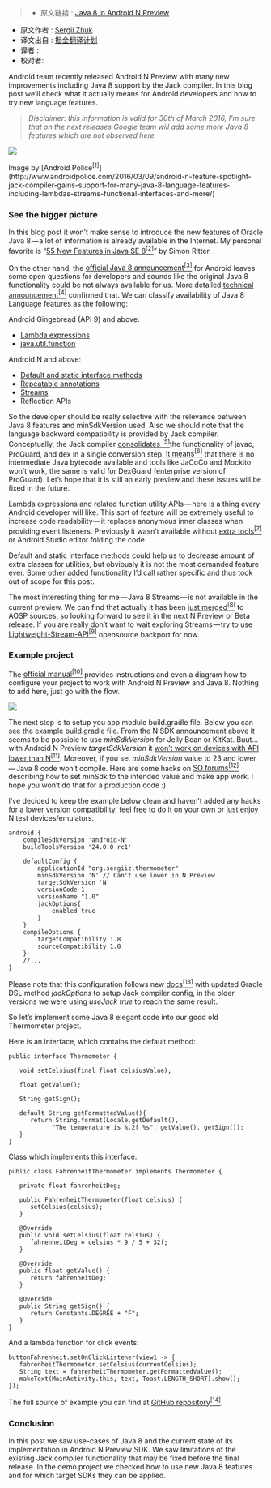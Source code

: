 >* 原文链接 : [Java 8 in Android N Preview](https://medium.com/@sergii/java-8-in-android-n-preview-76184e2ab7ad#.ywf5x3l8w)
* 原文作者 : [Sergii Zhuk](https://medium.com/@sergii)
* 译文出自 : [掘金翻译计划](https://github.com/xitu/gold-miner)
* 译者 : 
* 校对者:


Android team recently released Android N Preview with many new improvements including Java 8 support by the Jack compiler. In this blog post we’ll check what it actually means for Android developers and how to try new language features.

> _Disclaimer: this information is valid for 30th of March 2016, I’m sure that on the next releases Google team will add some more Java 8 features which are not observed here._

![](https://cdn-images-1.medium.com/max/800/1*0Vex_2H0J7MBBiu1EqMtaw.png)

<figcaption>Image by [Android Police<sup class="readableLinkFootnote">[1]</sup>](http://www.androidpolice.com/2016/03/09/android-n-feature-spotlight-jack-compiler-gains-support-for-many-java-8-language-features-including-lambdas-streams-functional-interfaces-and-more/)</figcaption>

### See the bigger picture

In this blog post it won’t make sense to introduce the new features of Oracle Java 8 — a lot of information is already available in the Internet. My personal favorite is “[55 New Features in Java SE 8<sup class="readableLinkFootnote">[2]</sup>](https://www.youtube.com/watch?v=rtAredKhyac)” by Simon Ritter.

On the other hand, the [official Java 8 announcement<sup class="readableLinkFootnote">[3]</sup>](http://android-developers.blogspot.de/2016/03/first-preview-of-android-n-developer.html) for Android leaves some open questions for developers and sounds like the original Java 8 functionality could be not always available for us. More detailed [technical announcement<sup class="readableLinkFootnote">[4]</sup>](http://developer.android.com/intl/ru/preview/j8-jack.html) confirmed that. We can classify availability of Java 8 Language features as the following:

Android Gingebread (API 9) and above:

*   [Lambda expressions](https://docs.oracle.com/javase/tutorial/java/javaOO/lambdaexpressions.html)
*   [java.util.function](https://docs.oracle.com/javase/8/docs/api/java/util/function/package-summary.html)

Android N and above:

*   [Default and static interface methods](https://docs.oracle.com/javase/tutorial/java/IandI/defaultmethods.html)
*   [Repeatable annotations](https://docs.oracle.com/javase/tutorial/java/annotations/repeating.html)
*   [Streams](http://www.oracle.com/technetwork/articles/java/ma14-java-se-8-streams-2177646.html)
*   Reflection APIs

So the developer should be really selective with the relevance between Java 8 features and minSdkVersion used. Also we should note that the language backward compatibility is provided by Jack compiler. Conceptually, the Jack compiler [consolidates <sup class="readableLinkFootnote">[5]</sup>](https://www.guardsquare.com/blog/the_upcoming_jack_and_jill_compilers_in_android)the functionality of javac, ProGuard, and dex in a single conversion step. [It means<sup class="readableLinkFootnote">[6]</sup>](http://trickyandroid.com/the-dark-world-of-jack-and-jill/) that there is no intermediate Java bytecode available and tools like JaCoCo and Mockito won’t work, the same is valid for DexGuard (enterprise version of ProGuard). Let’s hope that it is still an early preview and these issues will be fixed in the future.

Lambda expressions and related function utility APIs — here is a thing every Android developer will like. This sort of feature will be extremely useful to increase code readability — it replaces anonymous inner classes when providing event listeners. Previously it wasn’t available without [extra tools<sup class="readableLinkFootnote">[7]</sup>](http://zserge.com/blog/android-lambda.html) or Android Studio editor folding the code.

Default and static interface methods could help us to decrease amount of extra classes for utilities, but obviously it is not the most demanded feature ever. Some other added functionality I’d call rather specific and thus took out of scope for this post.

The most interesting thing for me — Java 8 Streams — is not available in the current preview. We can find that actually it has been [just merged<sup class="readableLinkFootnote">[8]</sup>](https://android.googlesource.com/platform/libcore/+/916b0af2ccdd1bdfc0283b1096b291c40997d05f) to AOSP sources, so looking forward to see it in the next N Preview or Beta release. If you are really don’t want to wait exploring Streams — try to use [Lightweight-Stream-API<sup class="readableLinkFootnote">[9]</sup>](https://github.com/aNNiMON/Lightweight-Stream-API) opensource backport for now.

### Example project

The [official manual<sup class="readableLinkFootnote">[10]</sup>](http://developer.android.com/preview/setup-sdk.html) provides instructions and even a diagram how to configure your project to work with Android N Preview and Java 8\. Nothing to add here, just go with the flow.

![](http://ww4.sinaimg.cn/large/a490147fjw1f2w1lxrva9j20m803pt9h.jpg)

The next step is to setup you app module build.gradle file. Below you can see the example build.gradle file. From the N SDK announcement above it seems to be possible to use _minSdkVersion_ for Jelly Bean or KitKat. Buut… with Android N Preview _targetSdkVersion_ it [won’t work on devices with API lower than N<sup class="readableLinkFootnote">[11]</sup>](http://stackoverflow.com/questions/36278517/java-8-in-android-n-preview). Moreover, if you set _minSdkVersion_ value to 23 and lower — Java 8 code won’t compile. Here are some hacks on [SO forums<sup class="readableLinkFootnote">[12]</sup>](http://stackoverflow.com/questions/35929484/android-n-cannot-run-on-lower-api-though-minsdk-set-to-14) describing how to set minSdk to the intended value and make app work. I hope you won’t do that for a production code :)

I’ve decided to keep the example below clean and haven’t added any hacks for a lower version compatibility, feel free to do it on your own or just enjoy N test devices/emulators.

```
android {
    compileSdkVersion 'android-N'
    buildToolsVersion '24.0.0 rc1'

    defaultConfig {
        applicationId "org.sergiiz.thermometer"
        minSdkVersion 'N' // Can't use lower in N Preview
        targetSdkVersion 'N'
        versionCode 1
        versionName "1.0"
        jackOptions{
            enabled true
        }
    }
    compileOptions {
        targetCompatibility 1.8
        sourceCompatibility 1.8
    }
    //...
}
```

Please note that this configuration follows new [docs<sup class="readableLinkFootnote">[13]</sup>](http://developer.android.com/preview/j8-jack.html) with updated Gradle DSL method _jackOptions_ to setup Jack compiler config, in the older versions we were using _useJack true_ to reach the same result.

So let’s implement some Java 8 elegant code into our good old Thermometer project.

Here is an interface, which contains the default method:

```
public interface Thermometer {

   void setCelsius(final float celsiusValue);

   float getValue();

   String getSign();

   default String getFormattedValue(){
      return String.format(Locale.getDefault(),
            "The temperature is %.2f %s", getValue(), getSign());
   }
}
```

Class which implements this interface:

```
public class FahrenheitThermometer implements Thermometer {

   private float fahrenheitDeg;

   public FahrenheitThermometer(float celsius) {
      setCelsius(celsius);
   }

   @Override
   public void setCelsius(float celsius) {
      fahrenheitDeg = celsius * 9 / 5 + 32f;
   }

   @Override
   public float getValue() {
      return fahrenheitDeg;
   }

   @Override
   public String getSign() {
      return Constants.DEGREE + "F";
   }
}
```

And a lambda function for click events:

```
buttonFahrenheit.setOnClickListener(view1 -> {
   fahrenheitThermometer.setCelsius(currentCelsius);
   String text = fahrenheitThermometer.getFormattedValue();
   makeText(MainActivity.this, text, Toast.LENGTH_SHORT).show();
});
```

The full source of example you can find at [GitHub repository<sup class="readableLinkFootnote">[14]</sup>](https://github.com/sergiiz/AndroidNPreviewJ8).

### Conclusion

In this post we saw use-cases of Java 8 and the current state of its implementation in Android N Preview SDK. We saw limitations of the existing Jack compiler functionality that may be fixed before the final release. In the demo project we checked how to use new Java 8 features and for which target SDKs they can be applied.

